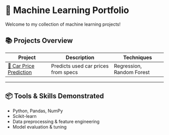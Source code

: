 # 🧠 Machine Learning Portfolio

Welcome to my collection of machine learning projects! 

## 📚 Projects Overview

| Project | Description | Techniques |
|--------|-------------|------------|
| [🚗 Car Price Prediction](./Car-Price-Prediction) | Predicts used car prices from specs | Regression, Random Forest |

---

## 📦 Tools & Skills Demonstrated
- Python, Pandas, NumPy
- Scikit-learn
- Data preprocessing & feature engineering
- Model evaluation & tuning
